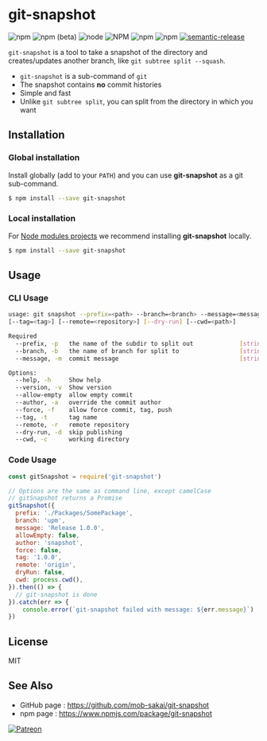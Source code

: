 # git-snapshot

![npm](https://img.shields.io/npm/v/git-snapshot)
![npm (beta)](https://img.shields.io/npm/v/git-snapshot/beta)
![node](https://img.shields.io/node/v/git-snapshot)
![NPM](https://img.shields.io/npm/l/git-snapshot)
![npm](https://img.shields.io/npm/dy/git-snapshot)
![npm](https://github.com/mob-sakai/git-snapshot/workflows/CI/badge.svg)
[![semantic-release](https://img.shields.io/badge/%20%20%F0%9F%93%A6%F0%9F%9A%80-semantic--release-e10079.svg)](https://github.com/semantic-release/semantic-release)

`git-snapshot` is a tool to take a snapshot of the directory and creates/updates another branch, like `git subtree split --squash`.

- `git-snapshot` is a sub-command of `git`
- The snapshot contains **no** commit histories
- Simple and fast
- Unlike `git subtree split`, you can split from the directory in which you want

## Installation

### Global installation

Install globally (add to your `PATH`) and you can use **git-snapshot** as a git sub-command.

```bash
$ npm install --save git-snapshot 
```

### Local installation

For [Node modules projects](https://docs.npmjs.com/getting-started/creating-node-modules) we recommend installing **git-snapshot** locally.

```bash
$ npm install --save git-snapshot 
```

## Usage

### CLI Usage

```sh
usage: git snapshot --prefix=<path> --branch=<branch> --message=<message>
[--tag=<tag>] [--remote=<repository>] [--dry-run] [--cwd=<path>]

Required
  --prefix, -p   the name of the subdir to split out             [string] [required]
  --branch, -b   the name of branch for split to                 [string] [required]
  --message, -m  commit message                                  [string] [required]

Options:
  --help, -h     Show help                                                 [boolean]
  --version, -v  Show version                                              [boolean]
  --allow-empty  allow empty commit                                        [boolean]
  --author, -a   override the commit author                                 [string]
  --force, -f    allow force commit, tag, push                             [boolean]
  --tag, -t      tag name                                                   [string]
  --remote, -r   remote repository                                          [string]
  --dry-run, -d  skip publishing                                           [boolean]
  --cwd, -c      working directory                                          [string]
```

### Code Usage

```js
const gitSnapshot = require('git-snapshot')

// Options are the same as command line, except camelCase
// gitSnapshot returns a Promise
gitSnapshot({
  prefix: './Packages/SomePackage',
  branch: 'upm',
  message: 'Release 1.0.0',
  allowEmpty: false,
  author: 'snapshot',
  force: false,
  tag: '1.0.0',
  remote: 'origin',
  dryRun: false,
  cwd: process.cwd(),
}).then(() => {
  // git-snapshot is done
}).catch(err => {
    console.error(`git-snapshot failed with message: ${err.message}`)
})
```

## License

MIT

## See Also

- GitHub page : https://github.com/mob-sakai/git-snapshot
- npm page : https://www.npmjs.com/package/git-snapshot

[![Patreon](https://c5.patreon.com/external/logo/become_a_patron_button.png)](https://www.patreon.com/join/2343451?)
